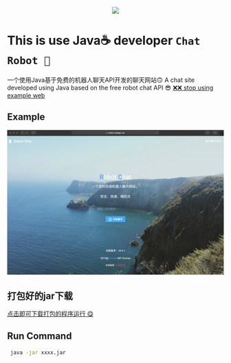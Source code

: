
<p align="center">
    <a href="#"><img src="https://image.flaticon.com/icons/svg/202/202381.svg" width="250"/></a>
</p>

# This is use Java☕️ developer  `Chat Robot 🤖`
一个使用Java基于免费的机器人聊天API开发的聊天网站🙃
A chat site developed using Java based on the free robot chat API 😎
[❌❌ stop using example web](http://robot.codegc.me "robot")

## Example
![avatar](./Jietu20190316-162557.jpg)

## 打包好的jar下载

[点击即可下载打包的程序运行 😋](https://github.com/JDode/Robot/raw/master/%E5%B7%B2%E7%BB%8F%E6%89%93%E5%8C%85%E5%A5%BD%E7%9A%84%E5%8F%AF%E6%89%A7%E8%A1%8Cjar%E5%8C%85%E5%9C%A8%E8%BF%99%E9%87%8C/robot-0.2.1-SNAPSHOT.jar)

## Run Command

```bash
 java -jar xxxx.jar 
```
